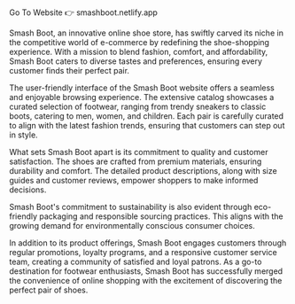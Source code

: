 Go To Website 👉 smashboot.netlify.app

Smash Boot, an innovative online shoe store, has swiftly carved its niche in the competitive world of e-commerce by redefining the shoe-shopping experience. With a mission to blend fashion, comfort, and affordability, Smash Boot caters to diverse tastes and preferences, ensuring every customer finds their perfect pair.

The user-friendly interface of the Smash Boot website offers a seamless and enjoyable browsing experience. The extensive catalog showcases a curated selection of footwear, ranging from trendy sneakers to classic boots, catering to men, women, and children. Each pair is carefully curated to align with the latest fashion trends, ensuring that customers can step out in style.

What sets Smash Boot apart is its commitment to quality and customer satisfaction. The shoes are crafted from premium materials, ensuring durability and comfort. The detailed product descriptions, along with size guides and customer reviews, empower shoppers to make informed decisions.

Smash Boot's commitment to sustainability is also evident through eco-friendly packaging and responsible sourcing practices. This aligns with the growing demand for environmentally conscious consumer choices.

In addition to its product offerings, Smash Boot engages customers through regular promotions, loyalty programs, and a responsive customer service team, creating a community of satisfied and loyal patrons. As a go-to destination for footwear enthusiasts, Smash Boot has successfully merged the convenience of online shopping with the excitement of discovering the perfect pair of shoes.
